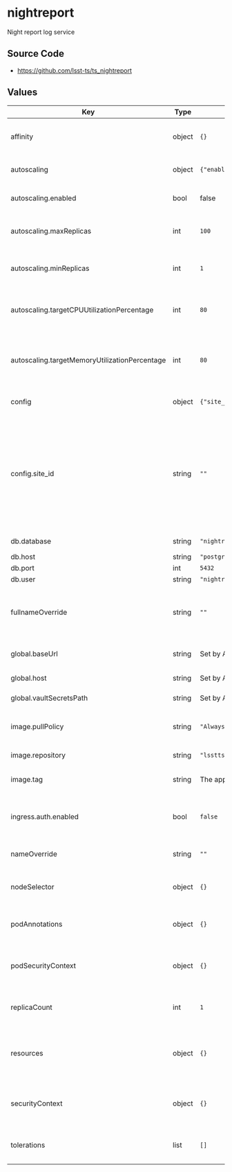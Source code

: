 # nightreport

Night report log service

## Source Code

* <https://github.com/lsst-ts/ts_nightreport>

## Values

| Key | Type | Default | Description |
|-----|------|---------|-------------|
| affinity | object | `{}` | Affinity rules for the nightreport pod |
| autoscaling | object | `{"enabled":false,"maxReplicas":100,"minReplicas":1,"targetCPUUtilizationPercentage":80,"targetMemoryUtilizationPercentage":80}` | Narrativelog autoscaling settings |
| autoscaling.enabled | bool | false | enable nightreport autoscaling |
| autoscaling.maxReplicas | int | `100` | maximum number of nightreport replicas |
| autoscaling.minReplicas | int | `1` | minimum number of nightreport replicas |
| autoscaling.targetCPUUtilizationPercentage | int | `80` | Target CPU utilization for nightreport pod autoscale calculations |
| autoscaling.targetMemoryUtilizationPercentage | int | `80` | Target memory utilization for nightreport pod autoscale calculations |
| config | object | `{"site_id":""}` | Application-specific configuration |
| config.site_id | string | `""` | Site ID; a non-empty string of up to 16 characters. This should be different for each non-sandbox deployment. Sandboxes should use `test`. |
| db.database | string | `"nightreport"` | database name |
| db.host | string | `"postgres.postgres"` | database host |
| db.port | int | `5432` | database port |
| db.user | string | `"nightreport"` | database user |
| fullnameOverride | string | `""` | Override the full name for resources (includes the release name) |
| global.baseUrl | string | Set by Argo CD | Base URL for the environment |
| global.host | string | Set by Argo CD | Host name for ingress |
| global.vaultSecretsPath | string | Set by Argo CD | Base path for Vault secrets |
| image.pullPolicy | string | `"Always"` | Pull policy for the nightreport image |
| image.repository | string | `"lsstts/nightreport"` | nightreport image to use |
| image.tag | string | The appVersion of the chart | Tag of exposure image to use |
| ingress.auth.enabled | bool | `false` | Whether to require Gafaelfawr authentication for access |
| nameOverride | string | `""` | Override the base name for resources |
| nodeSelector | object | `{}` | Node selector rules for the nightreport pod |
| podAnnotations | object | `{}` | Annotations for the nightreport pod |
| podSecurityContext | object | `{}` | Security context for the nightreport pod |
| replicaCount | int | `1` | Number of nightreport replicas to run |
| resources | object | `{}` | Resource limits and requests for the nightreport pod |
| securityContext | object | `{}` | Security context for the nightreport deployment |
| tolerations | list | `[]` | Tolerations for the nightreport pod |
